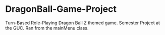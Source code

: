# DragonBall-Game-Project

Turn-Based Role-Playing Dragon Ball Z themed game. Semester Project at the GUC. 
Ran from the mainMenu class.
